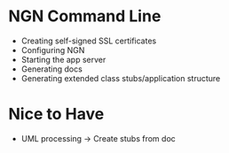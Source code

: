 NGN Command Line
================
* Creating self-signed SSL certificates
* Configuring NGN
* Starting the app server
* Generating docs
* Generating extended class stubs/application structure


Nice to Have
============
* UML processing -> Create stubs from doc
